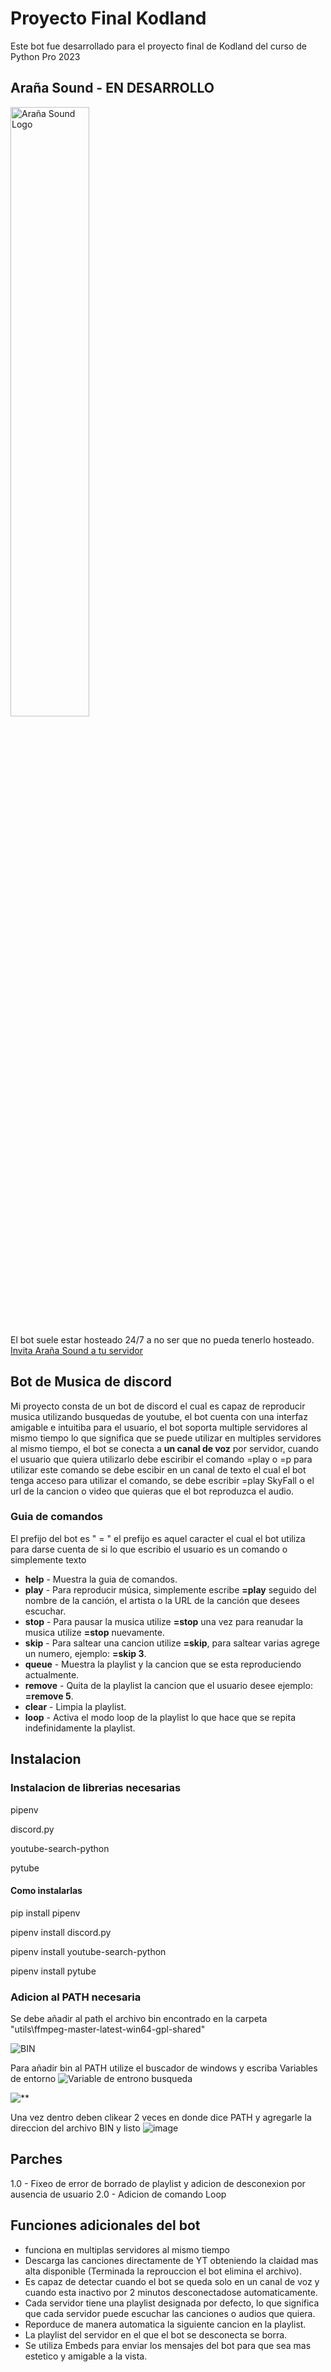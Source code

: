 # Proyecto Final Kodland
Este bot fue desarrollado para el proyecto final de Kodland del curso de Python Pro 2023

## Araña Sound - EN DESARROLLO
<img src="https://github.com/BrayanBCode/ProyectoFinalKodland/assets/134159765/7f81ca3a-6e63-437d-baaf-6799bca6109c" alt="Araña Sound Logo" width="50%">

El bot suele estar hosteado 24/7 a no ser que no pueda tenerlo hosteado.
[Invita Araña Sound a tu servidor](https://discord.com/api/oauth2/authorize?client_id=1177344170638180503&permissions=8&scope=bot)

## Bot de Musica de discord
Mi proyecto consta de un bot de discord el cual es capaz de reproducir musica utilizando busquedas de youtube, el bot cuenta con una interfaz amigable e intuitiba para el usuario, el bot soporta multiple servidores al mismo tiempo lo que significa que se puede utilizar en multiples servidores al mismo tiempo, el bot se conecta a **un canal de voz** por servidor, cuando el usuario que quiera utilizarlo debe esciribir el comando =play o =p para utilizar este comando se debe escibir en un canal de texto el cual el bot tenga acceso para utilizar el comando, se debe escribir =play SkyFall o el url de la cancion o video que quieras que el bot reproduzca el audio.

### Guia de comandos
El prefijo del bot es " = " el prefijo es aquel caracter el cual el bot utiliza para darse cuenta de si lo que escribio el usuario es un comando o simplemente texto

+ **help** - Muestra la guia de comandos.
+ **play** - Para reproducir música, simplemente escribe **=play** seguido del nombre de la canción, el artista o la URL de la canción que desees escuchar.
+ **stop** - Para pausar la musica utilize **=stop** una vez para reanudar la musica utilize **=stop** nuevamente.
+ **skip** - Para saltear una cancion utilize **=skip**, para saltear varias agrege un numero, ejemplo: **=skip 3**.
+ **queue** - Muestra la playlist y la cancion que se esta reproduciendo actualmente.
+ **remove** - Quita de la playlist la cancion que el usuario desee ejemplo: **=remove 5**.
+ **clear** - Limpia la playlist.
+ **loop** - Activa el modo loop de la playlist lo que hace que se repita indefinidamente la playlist.

## Instalacion
### Instalacion de librerias necesarias
pipenv

discord.py

youtube-search-python

pytube

#### Como instalarlas
pip install pipenv

pipenv install discord.py

pipenv install youtube-search-python

pipenv install pytube

### Adicion al PATH necesaria
Se debe añadir al path el archivo bin encontrado en la carpeta "utils\ffmpeg-master-latest-win64-gpl-shared"

![BIN](https://github.com/BrayanBCode/ProyectoFinalKodland/assets/134159765/c5fbac21-2854-40ef-9c06-2dd9f4ce59cc)

Para añadir bin al PATH utilize el buscador de windows y escriba Variables de entorno
![Variable de entrono busqueda](https://github.com/BrayanBCode/ProyectoFinalKodland/assets/134159765/7fa8bdb3-e799-4bc0-89d5-e35258d4de34)

![**](https://github.com/BrayanBCode/ProyectoFinalKodland/assets/134159765/aed77a4d-5d0c-4706-aa17-ba48bfceccea)

Una vez dentro deben clikear 2 veces en donde dice PATH y agregarle la direccion del archivo BIN y listo
![image](https://github.com/BrayanBCode/ProyectoFinalKodland/assets/134159765/ceb729a3-0daa-40c8-b661-d5199a0018ea)

## Parches
1.0 - Fixeo de error de borrado de playlist y adicion de desconexion por ausencia de usuario
2.0 - Adicion de comando Loop

## Funciones adicionales del bot
+ funciona en multiplas servidores al mismo tiempo
+ Descarga las canciones directamente de YT obteniendo la claidad mas alta disponible (Terminada la reprouccion el bot elimina el archivo).
+ Es capaz de detectar cuando el bot se queda solo en un canal de voz y cuando esta inactivo por 2 minutos desconectadose automaticamente.
+ Cada servidor tiene una playlist designada por defecto, lo que significa que cada servidor puede escuchar las canciones o audios que quiera.
+ Reporduce de manera automatica la siguiente cancion en la playlist.
+ La playlist del servidor en el que el bot se desconecta se borra.
+ Se utiliza Embeds para enviar los mensajes del bot para que sea mas estetico y amigable a la vista. 



